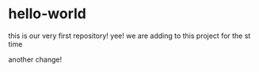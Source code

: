 # hello-world
this is our very first repository! yee!
we are adding to this project for the st time

another change!
